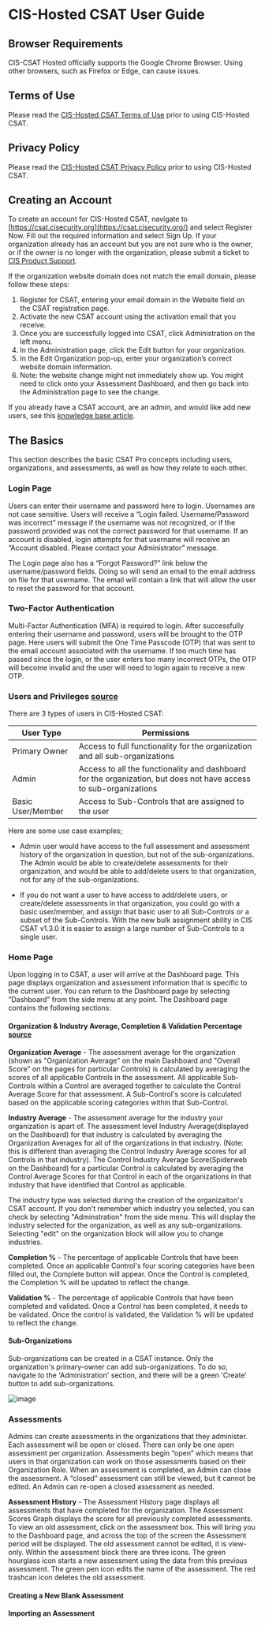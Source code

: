 # CIS-Hosted CSAT User Guide


## Browser Requirements 

CIS-CSAT Hosted officially supports the Google Chrome Browser. Using other browsers, such as Firefox or Edge, can cause issues. 


## Terms of Use

Please read the [CIS-Hosted CSAT Terms of Use](https://csat.cisecurity.org/accounts/terms-of-use) prior to using CIS-Hosted CSAT.


## Privacy Policy 

Please read the [CIS-Hosted CSAT Privacy Policy](https://csat.cisecurity.org/accounts/privacy-policy) prior to using CIS-Hosted CSAT.


## Creating an Account

To create an account for CIS-Hosted CSAT, navigate to [https://csat.cisecurity.org](https://csat.cisecurity.org/) and select Register Now. Fill out the required information and select Sign Up. If your organization already has an account but you are not sure who is the owner, or if the owner is no longer with the organization, please submit a ticket to [CIS Product Support](https://cisecurity.org/support). 

If the organization website domain does not match the email domain, please follow these steps: 

1. Register for CSAT, entering your email domain in the Website field on the CSAT registration page.
2. Activate the new CSAT account using the activation email that you receive.
3. Once you are successfully logged into CSAT, click Administration on the left menu.
4. In the Administration page, click the Edit button for your organization.
5. In the Edit Organization pop-up, enter your organization’s correct website domain information.
6. Note: the website change might not immediately show up. You might need to click onto your Assessment Dashboard, and then go back into the Administration page to see the change.

If you already have a CSAT account, are an admin, and would like add new users, see this [knowledge base article](https://cisecurity.atlassian.net/l/cp/pLhyB1PX). 

## The Basics

This section describes the basic CSAT Pro concepts including users, organizations, and assessments, as well as how they relate to each other.


### Login Page

Users can enter their username and password here to login. Usernames are not case sensitive. Users will receive a “Login failed. Username/Password was incorrect” message if the username was not recognized, or if the password provided was not the correct password for that username. If an account is disabled, login attempts for that username will receive an “Account disabled. Please contact your Administrator” message.

The Login page also has a “Forgot Password?” link below the username/password fields. Doing so will send an email to the email address on file for that username. The email will contain a link that will allow the user to reset the password for that account.


### Two-Factor Authentication
Multi-Factor Authentication (MFA) is required to login. After successfully entering their username and password, users will be brought to the OTP page. Here users will submit the One Time Passcode (OTP) that was sent to the email account associated with the username. If too much time has passed since the login, or the user enters too many incorrect OTPs, the OTP will become invalid and the user will need to login again to receive a new OTP.


### Users and Privileges [source](https://cisecurity.atlassian.net/wiki/spaces/SCFKB/pages/625672294/Users+and+Permission+for+CIS+CSAT+tool)

There are 3 types of users in CIS-Hosted CSAT: 

| User Type   | Permissions |
| ----------- | ----------- |
| Primary Owner      | Access to full functionality for the organization and all sub-organizations       |
| Admin   | Access to all the functionality and dashboard for the organization, but does not have access to sub-organizations        |
| Basic User/Member  |  Access to Sub-Controls that are assigned to the user

Here are some use case examples;

- Admin user would have access to the full assessment and assessment history of the organization in question, but not of the sub-organizations.  The Admin would be able to create/delete assessments for their organization, and would be able to add/delete users to that organization, not for any of the sub-organizations.

- If you do not want a user to have access to add/delete users, or create/delete assessments in that organization, you could go with a basic user/member, and assign that basic user to all Sub-Controls or a subset of the Sub-Controls.  With the new bulk assignment ability in CIS CSAT v1.3.0 it is easier to assign a large number of Sub-Controls to a single user.

  
### Home Page

Upon logging in to CSAT, a user will arrive at the Dashboard page. This page displays organization and assessment information that is specific to the current user. You can return to the Dashboard page by selecting “Dashboard” from the side menu at any point. The Dashboard page contains the following sections:

#### Organization & Industry Average, Completion & Validation Percentage [source](https://cisecurity.atlassian.net/wiki/spaces/SCFKB/pages/276267293/How+are+individual+organization+assessment+and+industry+average+scores+calculated+in+CSAT) 

**Organization Average** - 
The assessment average for the organization (shown as "Organization Average" on the main Dashboard and "Overall Score" on the pages for particular Controls) is calculated by averaging the scores of all applicable Controls in the assessment. All applicable Sub-Controls within a Control are averaged together to calculate the Control Average Score for that assessment. A Sub-Control's score is calculated based on the applicable scoring categories within that Sub-Control.

**Industry Average** - 
The assessment average for the industry your organization is apart of. The assessment level Industry Average(displayed on the Dashboard) for that industry is calculated by averaging the Organization Averages for all of the organizations in that industry.  (Note: this is different than averaging the Control Industry Average scores for all Controls in that industry). The Control Industry Average Score(Spiderweb on the Dashboard) for a particular Control is calculated by averaging the Control Average Scores for that Control in each of the organizations in that industry that have identified that Control as applicable. 

The industry type was selected during the creation of the organizaiton's CSAT account. If you don't remember which industry you selected, you can check by selecting "Adminstration" from the side menu. This will display the industry selected for the organization, as well as any sub-organizations. Selecting "edit" on the organization block will allow you to change industries. 

**Completion %** - 
The percentage of applicable Controls that have been completed. Once an applicable Control's four scoring categories have been filled out, the Complete button will appear. Once the Control is completed, the Completion % will be updated to reflect the change. 


**Validation %** - 
The percentage of applicable Controls that have been completed and validated. Once a Control has been completed, it needs to be validated. Once the control is validated, the Validation % will be updated to reflect the change. 


#### Sub-Organizations
Sub-organizations can be created in a CSAT instance. Only the organization's primary-owner can add sub-organizations. To do so, navigate to the 'Administration' section, and there will be a green 'Create' button to add sub-organizations.


![image](https://github.com/user-attachments/assets/d4622c75-576c-4994-806b-a43fdae46967)




### Assessments 
Admins can create assessments in the organizations that they administer. Each assessment will be open or closed. There can only be one open assessment per organization. Assessments begin “open” which means that users in that organization can work on those assessments based on their Organization Role. When an assessment is completed, an Admin can close the assessment. A “closed” assessment can still be viewed, but it cannot be edited. An Admin can re-open a closed assessment as needed. 

**Assessment History** - 
The Assessment History page displays all assessments that have completed for the organization. The Assessment Scores Graph displays the score for all previously completed assessments. To view an old assessment, click on the assessment box. This will bring you to the Dashboard page, and across the top of the screen the Assessment period will be displayed. The old assessment cannot be edited, it is view-only. 
Within the assessment block there are three icons. The green hourglass icon starts a new assessment using the data from this previous assessment. The green pen icon edits the name of the assessment. The red trashcan icon deletes the old assessment. 

#### Creating a New Blank Assessment 


#### Importing an Assessment
